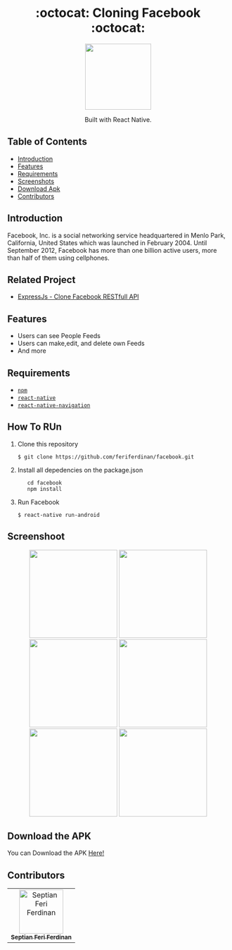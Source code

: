 <h1 align="center">:octocat: Cloning Facebook :octocat:</h1>

  <p align="center">
  <img width="150" src="https://upload.wikimedia.org/wikipedia/commons/5/51/Facebook_f_logo_%282019%29.svg"/>
  </p>
  <p align="center">
  Built with React Native.
   </p>

## Table of Contents

- [Introduction](#introduction)
- [Features](#features)
- [Requirements](#requirements)
- [Screenshots](#screenshots)
- [Download Apk](#download-the-apk)
- [Contributors](#contributors)

## Introduction
Facebook, Inc. is a social networking service headquartered in Menlo Park, California, United States which was launched in February 2004. Until September 2012, Facebook has more than one billion active users, more than half of them using cellphones.

## Related Project
* <a href="https://github.com/feriferdinan/clone-facebook-backend">ExpressJs - Clone Facebook RESTfull API</a>

## Features
* Users can see People Feeds
* Users can make,edit, and delete own Feeds 
* And more

## Requirements
* [`npm`](https://www.npmjs.com/get-npm)
* [`react-native`](https://facebook.github.io/react-native/)
* [`react-native-navigation`](https://wix.github.io/react-native-navigation/#/)

## How To RUn

1. Clone this repository
   ```
   $ git clone https://github.com/feriferdinan/facebook.git
   ```
2. Install all depedencies on the package.json
   ```
      cd facebook 
      npm install
   ```
3. Run Facebook
   ```
   $ react-native run-android
   ```

## Screenshoot
<div align="center">
    <img width="200" src="https://github.com/feriferdinan/clone-facebook/blob/master/src/assets/ss/1.jpeg">
    <img width="200" src="https://github.com/feriferdinan/clone-facebook/blob/master/src/assets/ss/2.jpeg">
    <img width="200" src="https://github.com/feriferdinan/clone-facebook/blob/master/src/assets/ss/3.jpeg">
    <img width="200" src="https://github.com/feriferdinan/clone-facebook/blob/master/src/assets/ss/4.jpeg">
    <img width="200" src="https://github.com/feriferdinan/clone-facebook/blob/master/src/assets/ss/5.jpeg">
    <img width="200" src="https://github.com/feriferdinan/clone-facebook/blob/master/src/assets/ss/6.jpeg">
</div>

## Download the APK
You can Download the APK <a href="#">Here!</a>


## Contributors
<center>
  <table>
    <tr>
      <td align="center">
        <a href="https://github.com/feriferdinan">
          <img width="100" src="https://avatars3.githubusercontent.com/u/50045891?s=400&u=55e039c150f132ea27bead66967638737eeaf4b5&v=4" alt="Septian Feri Ferdinan"><br/>
          <sub><b>Septian Feri Ferdinan </b></sub>
        </a>
      </td>
    </tr>
  </table>
</center>
